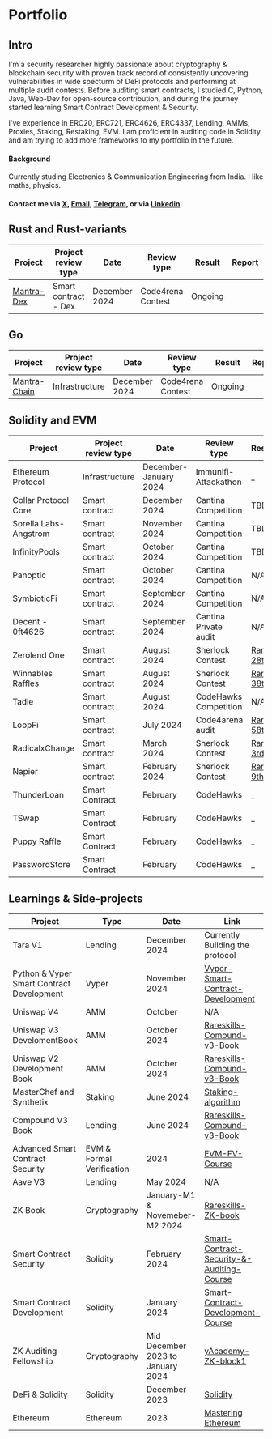 # Portfolio
## Intro
I'm a security researcher highly passionate about cryptography & blockchain security with proven track record of consistently uncovering vulnerabilities in wide specturm of DeFi protocols and performing at multiple audit contests. Before auditing smart contracts, I studied C, Python, Java, Web-Dev for open-source contribution, and during the journey started learning Smart Contract Development & Security.

I've experience in ERC20, ERC721, ERC4626, ERC4337, Lending, AMMs, Proxies, Staking, Restaking, EVM. I am proficient in auditing code in Solidity and am trying to add more frameworks to my portfolio in the future.

#### Background
Currently studing Electronics & Communication Engineering from India. I like maths, physics.

#### Contact me via [X](https://x.com/thisvishalsingh), [Email](mailto:vishal.t.a.k.singh@gmail.com), [Telegram](https://t.me/thisvishalsingh), or via [Linkedin](https://www.linkedin.com/in/vishal-kumar-singh-073aa3222/).

## Rust and Rust-variants

| Project              | Project review type           | Date              | Review type         | Result  | Report        | Sloc              |
|----------------------|-------------------------------|-------------------|---------------------|-----------------|---------|----------|
| [Mantra-Dex](https://github.com/code-423n4/2024-11-mantra-dex) | Smart contract - Dex       |  December 2024      | Code4rena Contest   | Ongoing |  | 22268 |



## Go

| Project              | Project review type | Date              | Review type         | Result          | Report             |Sloc              |
|----------------------|---------------------|-------------------|---------------------|-------------------|--------------------------------------------|------------------|
| [Mantra-Chain](https://github.com/code-423n4/2024-11-mantra) | Infrastructure      |  December 2024      | Code4rena Contest   | Ongoing | | 42898 |



## Solidity and EVM

| Project              | Project review type | Date              | Review type         | Result             | Report                                 |Sloc              |
|----------------------|---------------------|-------------------|---------------------|--------------------|----------------------------------------|------------------|
| Ethereum Protocol    | Infrastructure      | December-January 2024   | Immunifi-Attackathon | _ |[📄]() | TBD |
| Collar Protocol Core | Smart contract      | December 2024    | Cantina Competition | TBD |[📄]() | 1469 |
| Sorella Labs-Angstrom| Smart contract      | November 2024    | Cantina Competition | TBD |[📄]() | 2432 |
| InfinityPools        | Smart contract      | October 2024    | Cantina Competition | TBD | [📄]()| 8000 |
| Panoptic             | Smart contract      | October 2024    | Cantina Competition | N/A |[📄]() | 4707 |
| SymbioticFi          | Smart contract      | September 2024    | Cantina Competition | N/A| [📄]() | 2509 |
| Decent - 0ft4626     | Smart contract      | September 2024     | Cantina Private audit       | N/A      | [📄]() | N/A|
| Zerolend One         | Smart contract      | August 2024        | Sherlock Contest    | [Rank: 28th](https://audits.sherlock.xyz/contests/466/leaderboard) | [📄]() | 3,027 |
| Winnables Raffles    | Smart contract      | August 2024        | Sherlock Contest    | [Rank: 38th ](https://audits.sherlock.xyz/contests/516/leaderboard) | [📄]() | 781 |
| Tadle                | Smart contract      | August 2024        | CodeHawks Competition | N/A | | 1,229 |
| LoopFi               | Smart contract      | July 2024         | Code4arena audit       | [Rank: 58th](https://code4rena.com/audits/2024-07-loopfi) | [📄]()| 4,562 |
| RadicalxChange       | Smart contract      | March 2024        | Sherlock Contest | [Rank: 3rd 🥉](https://x.com/sherlockdefi/status/1783562986428268607)| [📄]()| 592 |
| Napier               | Smart contract      | February 2024      | Sherlock Contest | [Rank: 9th](https://x.com/sherlockdefi/status/1771852618324664377) | [📄]() |2,050 |
| ThunderLoan          | Smart Contract      | February         | CodeHawks | _ |[📄](reports/Thunder-Loan.md) | 755 |
| TSwap                | Smart Contract      | February         | CodeHawks | _ |[📄](reports/TSwap.md) | 542 |
| Puppy Raffle         | Smart Contract      | February         | CodeHawks | _ |[📄](reports/PuppyRaffle.md) | 216 |
| PasswordStore        | Smart Contract      | February         | CodeHawks | _ |[📄](reports/PasswordStore.md) | 41 |




## Learnings & Side-projects

| Project                             | Type         | Date                    | Link                                    |
|-------------------------------------|--------------|-------------------------|-----------------------------------------|
| Tara V1                             | Lending      |  December 2024            | Currently Building the protocol |
| Python & Vyper Smart Contract Development          | Vyper    | November 2024   | [Vyper-Smart-Contract-Development](https://github.com/this-vishalsingh/moccasin-full-course-cu) |
| Uniswap V4                          | AMM          | October                 | N/A |
| Uniswap V3 DevelomentBook           | AMM          |  October  2024          | [Rareskills-Comound-v3-Book](https://uniswapv3book.com/) |
| Uniswap V2 Development Book         | AMM          | October 2024            | [Rareskills-Comound-v3-Book](https://www.rareskills.io/uniswap-v2-book) |
| MasterChef and Synthetix            | Staking      | June 2024        | [Staking-algorithm](https://www.rareskills.io/post/staking-algorithm) |
| Compound V3 Book                    | Lending      | June 2024           | [Rareskills-Comound-v3-Book](https://www.rareskills.io/compound-v3-book) |
| Advanced Smart Contract Security             | EVM & Formal Verification     | 2024   | [EVM-FV-Course](https://github.com/this-vishalsingh/assembly-evm-opcodes-and-formal-verification-course/tree/main) |
| Aave V3                             | Lending      | May 2024            | N/A |
| ZK Book                             | Cryptography | January-M1 & Novemeber-M2 2024  | [Rareskills-ZK-book](https://www.rareskills.io/zk-book)  |
| Smart Contract Security             | Solidity     | February 2024   | [Smart-Contract-Security-&-Auditing-Course](https://github.com/this-vishalsingh/security-and-auditing-full-course/tree/main) |
| Smart Contract Development          | Solidity     | January 2024   | [Smart-Contract-Development-Course](https://github.com/this-vishalsingh/foundry-full-course-cu) |
| ZK Auditing Fellowship              | Cryptography | Mid December 2023 to January 2024     | [yAcademy-ZK-block1](https://yacademy.dev/fellowships/zBlock1/)  |
| DeFi & Solidity                     | Solidity     | December 2023   | [Solidity](https://cryptozombies.io/) |
| Ethereum                            | Ethereum     | 2023   | [Mastering Ethereum](https://github.com/ethereumbook/ethereumbook) |
